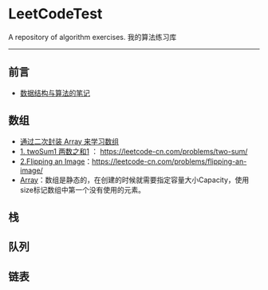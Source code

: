 # LeetCodeTest

A repository of algorithm exercises.
我的算法练习库

---

## 前言

- [数据结构与算法的笔记](https://github.com/WangXianSong/LeetCodeTest/blob/master/code/%E7%AC%94%E8%AE%B0/%E6%95%B0%E6%8D%AE%E7%BB%93%E6%9E%84%E4%B8%8E%E7%AE%97%E6%B3%95%E7%9A%84%E7%AC%94%E8%AE%B0.md)

## 数组 

- [通过二次封装 Array 来学习数组]([https://github.com/WangXianSong/LeetCodeTest/blob/master/code/01_Array/%E9%80%9A%E8%BF%87%E4%BA%8C%E6%AC%A1%E5%B0%81%E8%A3%85Array%E6%9D%A5%E5%AD%A6%E4%B9%A0%E6%95%B0%E7%BB%84.md](https://github.com/WangXianSong/LeetCodeTest/blob/master/code/01_Array/通过二次封装Array来学习数组.md))
- [1. twoSum1 两数之和1](https://github.com/WangXianSong/LeetCodeText/blob/master/code/1twoSum.java) ： https://leetcode-cn.com/problems/two-sum/
- [2.Flipping an Image](https://github.com/WangXianSong/LeetCodeText/blob/master/code/832FlippinganImage.java)：https://leetcode-cn.com/problems/flipping-an-image/
- [Array](https://github.com/WangXianSong/LeetCodeText/blob/master/code/ArrayCode.java)：数组是静态的，在创建的时候就需要指定容量大小Capacity，使用size标记数组中第一个没有使用的元素。


## 栈 

## 队列

## 链表




